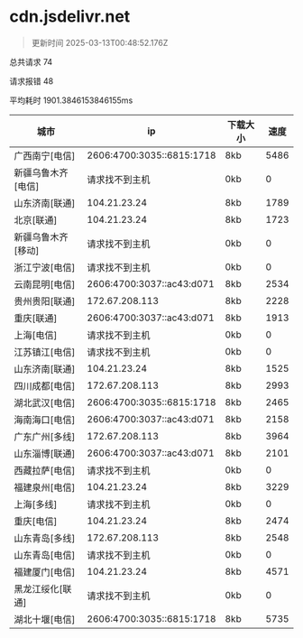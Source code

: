 
  # cdn.jsdelivr.net

  > 更新时间 2025-03-13T00:48:52.176Z
  
  总共请求 74

  请求报错 48

  平均耗时 1901.3846153846155ms

|城市|ip|下载大小|速度|
|-----|----------|---|---|
|广西南宁[电信]|2606:4700:3035::6815:1718|8kb|5486|
|新疆乌鲁木齐[电信]|请求找不到主机|0kb|0|
|山东济南[联通]|104.21.23.24|8kb|1789|
|北京[联通]|104.21.23.24|8kb|1723|
|新疆乌鲁木齐[移动]|请求找不到主机|0kb|0|
|浙江宁波[电信]|请求找不到主机|0kb|0|
|云南昆明[电信]|2606:4700:3037::ac43:d071|8kb|2534|
|贵州贵阳[联通]|172.67.208.113|8kb|2228|
|重庆[联通]|2606:4700:3037::ac43:d071|8kb|1913|
|上海[电信]|请求找不到主机|0kb|0|
|江苏镇江[电信]|请求找不到主机|0kb|0|
|山东济南[联通]|104.21.23.24|8kb|1525|
|四川成都[电信]|172.67.208.113|8kb|2993|
|湖北武汉[电信]|2606:4700:3035::6815:1718|8kb|2465|
|海南海口[电信]|2606:4700:3037::ac43:d071|8kb|2158|
|广东广州[多线]|172.67.208.113|8kb|3964|
|山东淄博[联通]|2606:4700:3037::ac43:d071|8kb|2101|
|西藏拉萨[电信]|请求找不到主机|0kb|0|
|福建泉州[电信]|104.21.23.24|8kb|3229|
|上海[多线]|请求找不到主机|0kb|0|
|重庆[电信]|104.21.23.24|8kb|2474|
|山东青岛[多线]|172.67.208.113|8kb|2548|
|山东青岛[电信]|请求找不到主机|0kb|0|
|福建厦门[电信]|104.21.23.24|8kb|4571|
|黑龙江绥化[联通]|请求找不到主机|0kb|0|
|湖北十堰[电信]|2606:4700:3035::6815:1718|8kb|5735|

  
